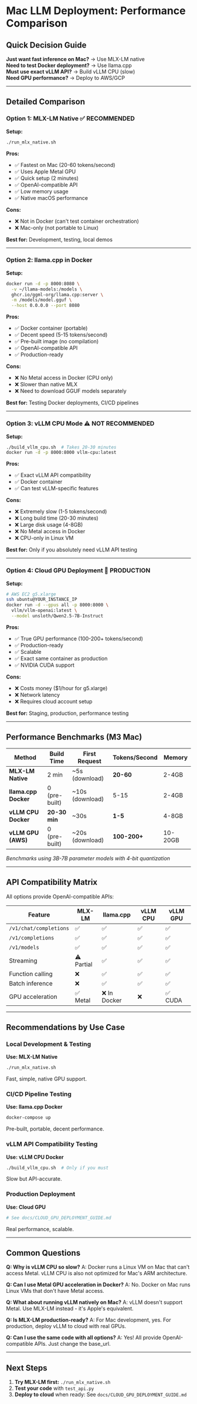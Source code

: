 # Mac LLM Deployment: Performance Comparison

## Quick Decision Guide

**Just want fast inference on Mac?** → Use MLX-LM native  
**Need to test Docker deployment?** → Use llama.cpp  
**Must use exact vLLM API?** → Build vLLM CPU (slow)  
**Need GPU performance?** → Deploy to AWS/GCP

---

## Detailed Comparison

### Option 1: MLX-LM Native ✅ RECOMMENDED

**Setup:**
```bash
./run_mlx_native.sh
```

**Pros:**
- ✅ Fastest on Mac (20-60 tokens/second)
- ✅ Uses Apple Metal GPU
- ✅ Quick setup (2 minutes)
- ✅ OpenAI-compatible API
- ✅ Low memory usage
- ✅ Native macOS performance

**Cons:**
- ❌ Not in Docker (can't test container orchestration)
- ❌ Mac-only (not portable to Linux)

**Best for:** Development, testing, local demos

---

### Option 2: llama.cpp in Docker

**Setup:**
```bash
docker run -d -p 8000:8080 \
  -v ~/llama-models:/models \
  ghcr.io/ggml-org/llama.cpp:server \
  -m /models/model.gguf \
  --host 0.0.0.0 --port 8080
```

**Pros:**
- ✅ Docker container (portable)
- ✅ Decent speed (5-15 tokens/second)
- ✅ Pre-built image (no compilation)
- ✅ OpenAI-compatible API
- ✅ Production-ready

**Cons:**
- ❌ No Metal access in Docker (CPU only)
- ❌ Slower than native MLX
- ❌ Need to download GGUF models separately

**Best for:** Testing Docker deployments, CI/CD pipelines

---

### Option 3: vLLM CPU Mode ⚠️ NOT RECOMMENDED

**Setup:**
```bash
./build_vllm_cpu.sh  # Takes 20-30 minutes
docker run -d -p 8000:8000 vllm-cpu:latest
```

**Pros:**
- ✅ Exact vLLM API compatibility
- ✅ Docker container
- ✅ Can test vLLM-specific features

**Cons:**
- ❌ Extremely slow (1-5 tokens/second)
- ❌ Long build time (20-30 minutes)
- ❌ Large disk usage (4-8GB)
- ❌ No Metal access in Docker
- ❌ CPU-only in Linux VM

**Best for:** Only if you absolutely need vLLM API testing

---

### Option 4: Cloud GPU Deployment 🚀 PRODUCTION

**Setup:**
```bash
# AWS EC2 g5.xlarge
ssh ubuntu@YOUR_INSTANCE_IP
docker run -d --gpus all -p 8000:8000 \
  vllm/vllm-openai:latest \
  --model unsloth/Qwen2.5-7B-Instruct
```

**Pros:**
- ✅ True GPU performance (100-200+ tokens/second)
- ✅ Production-ready
- ✅ Scalable
- ✅ Exact same container as production
- ✅ NVIDIA CUDA support

**Cons:**
- ❌ Costs money ($1/hour for g5.xlarge)
- ❌ Network latency
- ❌ Requires cloud account setup

**Best for:** Staging, production, performance testing

---

## Performance Benchmarks (M3 Mac)

| Method | Build Time | First Request | Tokens/Second | Memory |
|--------|------------|---------------|---------------|--------|
| **MLX-LM Native** | 2 min | ~5s (download) | **20-60** | 2-4GB |
| **llama.cpp Docker** | 0 (pre-built) | ~10s (download) | 5-15 | 2-4GB |
| **vLLM CPU Docker** | **20-30 min** | ~30s | **1-5** | 4-8GB |
| **vLLM GPU (AWS)** | 0 (pre-built) | ~20s (download) | **100-200+** | 10-20GB |

*Benchmarks using 3B-7B parameter models with 4-bit quantization*

---

## API Compatibility Matrix

All options provide OpenAI-compatible APIs:

| Feature | MLX-LM | llama.cpp | vLLM CPU | vLLM GPU |
|---------|--------|-----------|----------|----------|
| `/v1/chat/completions` | ✅ | ✅ | ✅ | ✅ |
| `/v1/completions` | ✅ | ✅ | ✅ | ✅ |
| `/v1/models` | ✅ | ✅ | ✅ | ✅ |
| Streaming | ⚠️ Partial | ✅ | ✅ | ✅ |
| Function calling | ❌ | ✅ | ✅ | ✅ |
| Batch inference | ❌ | ✅ | ✅ | ✅ |
| GPU acceleration | ✅ Metal | ❌ In Docker | ❌ | ✅ CUDA |

---

## Recommendations by Use Case

### Local Development & Testing
**Use: MLX-LM Native**
```bash
./run_mlx_native.sh
```
Fast, simple, native GPU support.

### CI/CD Pipeline Testing
**Use: llama.cpp Docker**
```bash
docker-compose up
```
Pre-built, portable, decent performance.

### vLLM API Compatibility Testing
**Use: vLLM CPU Docker**
```bash
./build_vllm_cpu.sh  # Only if you must
```
Slow but API-accurate.

### Production Deployment
**Use: Cloud GPU**
```bash
# See docs/CLOUD_GPU_DEPLOYMENT_GUIDE.md
```
Real performance, scalable.

---

## Common Questions

**Q: Why is vLLM CPU so slow?**
A: Docker runs a Linux VM on Mac that can't access Metal. vLLM CPU is also not optimized for Mac's ARM architecture.

**Q: Can I use Metal GPU acceleration in Docker?**
A: No. Docker on Mac runs Linux VMs that don't have Metal access.

**Q: What about running vLLM natively on Mac?**
A: vLLM doesn't support Metal. Use MLX-LM instead - it's Apple's equivalent.

**Q: Is MLX-LM production-ready?**
A: For Mac development, yes. For production, deploy vLLM to cloud with real GPUs.

**Q: Can I use the same code with all options?**
A: Yes! All provide OpenAI-compatible APIs. Just change the base_url.

---

## Next Steps

1. **Try MLX-LM first:** `./run_mlx_native.sh`
2. **Test your code** with `test_api.py`
3. **Deploy to cloud** when ready: See `docs/CLOUD_GPU_DEPLOYMENT_GUIDE.md`

